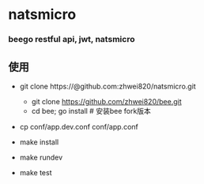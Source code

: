 # natsmicro

### beego restful api, jwt, natsmicro

## 使用

* git clone https://@github.com:zhwei820/natsmicro.git

    * git clone https://github.com/zhwei820/bee.git
    * cd bee; go install  # 安装bee fork版本


* cp conf/app.dev.conf conf/app.conf

* make install

* make rundev

* make test
